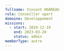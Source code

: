 ```yaml
---
fullname: Vincent HOAREAU
role: Conseiller sport
domaine: Développement
missions:
  - start: 2019-12-19
    end: 2023-03-20
    status: admin
memberType: autre
---
```

